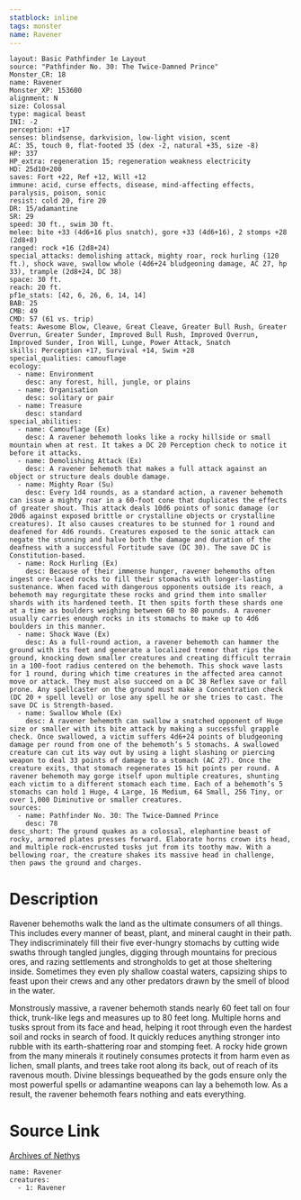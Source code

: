 ```yaml
---
statblock: inline
tags: monster
name: Ravener
---
```

```statblock
layout: Basic Pathfinder 1e Layout
source: "Pathfinder No. 30: The Twice-Damned Prince"
Monster_CR: 18
name: Ravener
Monster_XP: 153600
alignment: N
size: Colossal
type: magical beast
INI: -2
perception: +17
senses: blindsense, darkvision, low-light vision, scent
AC: 35, touch 0, flat-footed 35 (dex -2, natural +35, size -8)
HP: 337
HP_extra: regeneration 15; regeneration weakness electricity
HD: 25d10+200
saves: Fort +22, Ref +12, Will +12
immune: acid, curse effects, disease, mind-affecting effects, paralysis, poison, sonic
resist: cold 20, fire 20
DR: 15/adamantine
SR: 29
speed: 30 ft., swim 30 ft.
melee: bite +33 (4d6+16 plus snatch), gore +33 (4d6+16), 2 stomps +28 (2d8+8)
ranged: rock +16 (2d8+24)
special_attacks: demolishing attack, mighty roar, rock hurling (120 ft.), shock wave, swallow whole (4d6+24 bludgeoning damage, AC 27, hp 33), trample (2d8+24, DC 38)
space: 30 ft.
reach: 20 ft.
pf1e_stats: [42, 6, 26, 6, 14, 14]
BAB: 25
CMB: 49
CMD: 57 (61 vs. trip)
feats: Awesome Blow, Cleave, Great Cleave, Greater Bull Rush, Greater Overrun, Greater Sunder, Improved Bull Rush, Improved Overrun, Improved Sunder, Iron Will, Lunge, Power Attack, Snatch
skills: Perception +17, Survival +14, Swim +28
special_qualities: camouflage
ecology:
  - name: Environment
    desc: any forest, hill, jungle, or plains
  - name: Organisation
    desc: solitary or pair
  - name: Treasure
    desc: standard
special_abilities:
  - name: Camouflage (Ex)
    desc: A ravener behemoth looks like a rocky hillside or small mountain when at rest. It takes a DC 20 Perception check to notice it before it attacks.
  - name: Demolishing Attack (Ex)
    desc: A ravener behemoth that makes a full attack against an object or structure deals double damage.
  - name: Mighty Roar (Su)
    desc: Every 1d4 rounds, as a standard action, a ravener behemoth can issue a mighty roar in a 60-foot cone that duplicates the effects of greater shout. This attack deals 10d6 points of sonic damage (or 20d6 against exposed brittle or crystalline objects or crystalline creatures). It also causes creatures to be stunned for 1 round and deafened for 4d6 rounds. Creatures exposed to the sonic attack can negate the stunning and halve both the damage and duration of the deafness with a successful Fortitude save (DC 30). The save DC is Constitution-based.
  - name: Rock Hurling (Ex)
    desc: Because of their immense hunger, ravener behemoths often ingest ore-laced rocks to fill their stomachs with longer-lasting sustenance. When faced with dangerous opponents outside its reach, a behemoth may regurgitate these rocks and grind them into smaller shards with its hardened teeth. It then spits forth these shards one at a time as boulders weighing between 60 to 80 pounds. A ravener usually carries enough rocks in its stomachs to make up to 4d6 boulders in this manner.
  - name: Shock Wave (Ex)
    desc: As a full-round action, a ravener behemoth can hammer the ground with its feet and generate a localized tremor that rips the ground, knocking down smaller creatures and creating difficult terrain in a 100-foot radius centered on the behemoth. This shock wave lasts for 1 round, during which time creatures in the affected area cannot move or attack. They must also succeed on a DC 38 Reflex save or fall prone. Any spellcaster on the ground must make a Concentration check (DC 20 + spell level) or lose any spell he or she tries to cast. The save DC is Strength-based.
  - name: Swallow Whole (Ex)
    desc: A ravener behemoth can swallow a snatched opponent of Huge size or smaller with its bite attack by making a successful grapple check. Once swallowed, a victim suffers 4d6+24 points of bludgeoning damage per round from one of the behemoth’s 5 stomachs. A swallowed creature can cut its way out by using a light slashing or piercing weapon to deal 33 points of damage to a stomach (AC 27). Once the creature exits, that stomach regenerates 15 hit points per round. A ravener behemoth may gorge itself upon multiple creatures, shunting each victim to a different stomach each time. Each of a behemoth’s 5 stomachs can hold 1 Huge, 4 Large, 16 Medium, 64 Small, 256 Tiny, or over 1,000 Diminutive or smaller creatures.
sources:
  - name: Pathfinder No. 30: The Twice-Damned Prince
    desc: 78
desc_short: The ground quakes as a colossal, elephantine beast of rocky, armored plates presses forward. Elaborate horns crown its head, and multiple rock-encrusted tusks jut from its toothy maw. With a bellowing roar, the creature shakes its massive head in challenge, then paws the ground and charges.
```
# Description
Ravener behemoths walk the land as the ultimate consumers of all things. This includes every manner of beast, plant, and mineral caught in their path. They indiscriminately fill their five ever-hungry stomachs by cutting wide swaths through tangled jungles, digging through mountains for precious ores, and razing settlements and strongholds to get at those sheltering inside. Sometimes they even ply shallow coastal waters, capsizing ships to feast upon their crews and any other predators drawn by the smell of blood in the water.

Monstrously massive, a ravener behemoth stands nearly 60 feet tall on four thick, trunk-like legs and measures up to 80 feet long. Multiple horns and tusks sprout from its face and head, helping it root through even the hardest soil and rocks in search of food. It quickly reduces anything stronger into rubble with its earth-shattering roar and stomping feet. A rocky hide grown from the many minerals it routinely consumes protects it from harm even as lichen, small plants, and trees take root along its back, out of reach of its ravenous mouth. Divine blessings bequeathed by the gods ensure only the most powerful spells or adamantine weapons can lay a behemoth low. As a result, the ravener behemoth fears nothing and eats everything.
# Source Link
[Archives of Nethys](https://aonprd.com/MonsterDisplay.aspx?ItemName=Ravener)
```encounter-table
name: Ravener
creatures:
  - 1: Ravener
```
